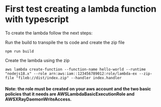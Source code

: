 # First test creating a lambda function with typescript

To create the lambda follow the next steps:

Run the build to transpile the ts code and create the zip file

```
npm run build
```

Create the lambda using the zip

```
aws lambda create-function --function-name hello-world --runtime "nodejs18.x" --role arn:aws:iam::123456789012:role/lambda-ex --zip-file "fileb://dist/index.zip" --handler index.handler
```

#### Note: the role must be created on your aws account and the two basic policies that it needs are **AWSLambdaBasicExecutionRole** and **AWSXRayDaemonWriteAccess**.
